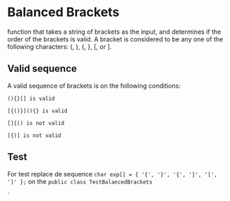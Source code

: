 # Balanced Brackets
function that takes a string of brackets as the input, and determines if the order of
the brackets is valid. A bracket is considered to be any one of the following characters: (, ),
{, }, [, or ].

## Valid sequence
A valid sequence of brackets is on the following conditions:

`(){}[] is valid`

`[{()}](){} is valid`

`[]{() is not valid`

`[{)] is not valid`

## Test
For test replace de sequence `char exp[] = { '{', '}', '{', '}', '[', ']' };` on the `public class TestBalancedBrackets`


`


